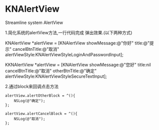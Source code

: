 # KNAlertView
Streamline system AlertView

1.简化系统的alertView方法,一行代码完成 弹出效果.(以下两种方式)

 KNAlertView *alertView = [KNAlertView showMessage:@"你好" title:@"提示" cancelBtnTitle:@"取消" alertViewStyle:KNAlertViewStyleLoginAndPasswordInput];
 
 KKNAlertView *alertView = [KNAlertView showMessage:@"您好" title:nil cancelBtnTitle:@"取消" otherBtnTitle:@"确定" alertViewStyle:KNAlertViewStyleSecureTextInput];
 
2.通过block来回调点击方法

    alertView.alertOtherBlock = ^(){
        NSLog(@"确定");
    };
    
    alertView.alertCancelBlock = ^(){
        NSLog(@"取消");
    };
